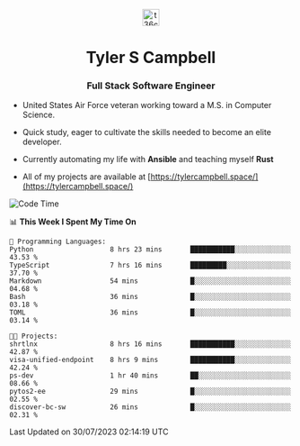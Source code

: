 <p align="center">
<a href="https://www.linkedin.com/in/t36campbell" target="blank"><img align="center" src="https://ik.imagekit.io/t36campbell/Portfolio/linkedin.png.original_m8bbGgPh6.png" alt="t36campbell" height="30" width="30" /></a>
</p>
<h1 align="center">Tyler S Campbell</h1>
<h3 align="center">Full Stack Software Engineer</h3>

* United States Air Force veteran working toward a M.S. in Computer Science.

* Quick study, eager to cultivate the skills needed to become an elite developer.

* Currently automating my life with **Ansible** and teaching myself **Rust**

* All of my projects are available at [https://tylercampbell.space/](https://tylercampbell.space/)

<!--START_SECTION:waka-->
![Code Time](http://img.shields.io/badge/Code%20Time-2%2C658%20hrs%2030%20mins-blue)

📊 **This Week I Spent My Time On** 

```text
💬 Programming Languages: 
Python                   8 hrs 23 mins       ███████████░░░░░░░░░░░░░░   43.53 % 
TypeScript               7 hrs 16 mins       █████████░░░░░░░░░░░░░░░░   37.70 % 
Markdown                 54 mins             █░░░░░░░░░░░░░░░░░░░░░░░░   04.68 % 
Bash                     36 mins             █░░░░░░░░░░░░░░░░░░░░░░░░   03.18 % 
TOML                     36 mins             █░░░░░░░░░░░░░░░░░░░░░░░░   03.14 % 

🐱‍💻 Projects: 
shrtlnx                  8 hrs 16 mins       ███████████░░░░░░░░░░░░░░   42.87 % 
visa-unified-endpoint    8 hrs 9 mins        ███████████░░░░░░░░░░░░░░   42.24 % 
ps-dev                   1 hr 40 mins        ██░░░░░░░░░░░░░░░░░░░░░░░   08.66 % 
pytos2-ee                29 mins             █░░░░░░░░░░░░░░░░░░░░░░░░   02.55 % 
discover-bc-sw           26 mins             █░░░░░░░░░░░░░░░░░░░░░░░░   02.31 % 
```


 Last Updated on 30/07/2023 02:14:19 UTC
<!--END_SECTION:waka-->
